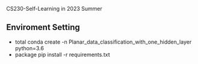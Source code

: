 CS230-Self-Learning in 2023 Summer
## Enviroment Setting
- total
conda create -n Planar_data_classification_with_one_hidden_layer python=3.6
- package
pip install -r requirements.txt
